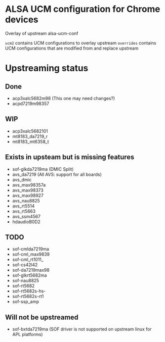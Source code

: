 # ALSA UCM configuration for Chrome devices

Overlay of upstream alsa-ucm-conf

`ucm2` contains UCM configurations to overlay upstream
`overrides` contains UCM configurations that are modified from and replace upstream

# Upstreaming status

## Done
- acp3xalc5682m98 (This one may need changes?)
- acpd7219m98357

## WIP
- acp3xalc5682101
- mt8183_da7219_r
- mt8183_mt6358_t

## Exists in upsteam but is missing features
- sof-glkda7219ma (DMIC Split)
- avs_da7219 (All AVS: support for all boards)
- avs_dmic
- avs_max98357a
- avs_max98373
- avs_max98927
- avs_nau8825
- avs_rt5514
- avs_rt5663
- avs_ssm4567
- hdaudioB0D2

## TODO
- sof-cmlda7219ma
- sof-cml_max9839
- sof-cml_rt1011_
- sof-cs42l42
- sof-da7219max98
- sof-glkrt5682ma
- sof-nau8825
- sof-rt5682
- sof-rt5682s-hs-
- sof-rt5682s-rt1
- sof-ssp_amp

## Will not be upstreamed
- sof-bxtda7219ma (SOF driver is not supported on upstream linux for APL platforms)
